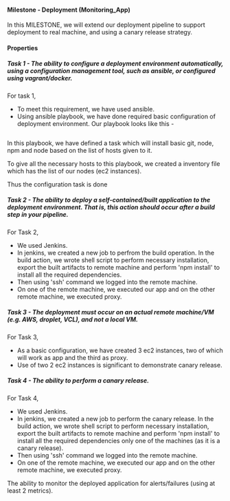 #### Milestone - Deployment (Monitoring_App)

In this MILESTONE, we will extend our deployment pipeline to support deployment to real machine, and using a canary release strategy.

#### Properties

##### Task 1 - The ability to configure a deployment environment automatically, using a configuration management tool, such as ansible, or configured using vagrant/docker.

For task 1, 
  - To meet this requirement, we have used ansible.
  - Using ansible playbook, we have done required basic configuration of deployment environment. Our playbook looks like this -

```

```

In this playbook, we have defined a task which will install basic git, node, npm and node based on the list of hosts given to it.

To give all the necessary hosts to this playbook, we created a inventory file which has the list of our nodes (ec2 instances).

Thus the configuration task is done

##### Task 2 - The ability to deploy a self-contained/built application to the deployment environment. That is, this action should occur after a build step in your pipeline.

For Task 2,
  - We used Jenkins.
  - In jenkins, we created a new job to perfrom the build operation. In the build action, we wrote shell script to perform necessary installation, export the built artifacts to remote machine and perform 'npm install' to install all the required dependencies. 
  - Then using 'ssh' command we logged into the remote machine.
  - On one of the remote machine, we executed our app and on the other remote machine, we executed proxy.

##### Task 3 - The deployment must occur on an actual remote machine/VM (e.g. AWS, droplet, VCL), and not a local VM.

For Task 3, 
  - As a basic configuration, we have created 3 ec2 instances, two of which will work as app and the third as proxy.
  - Use of two 2 ec2 instances is significant to demonstrate canary release.

##### Task 4 - The ability to perform a canary release.

For Task 4,
  - We used Jenkins.
  - In jenkins, we created a new job to perform the canary release. In the build action, we wrote shell script to perform necessary installation, export the built artifacts to remote machine and perform 'npm install' to install all the required dependencies only one of the machines (as it is a canary release). 
  - Then using 'ssh' command we logged into the remote machine.
  - On one of the remote machine, we executed our app and on the other remote machine, we executed proxy.

The ability to monitor the deployed application for alerts/failures (using at least 2 metrics).
